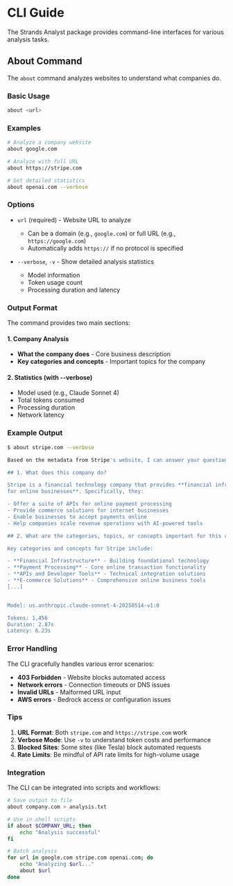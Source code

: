 # CLI Guide

The Strands Analyst package provides command-line interfaces for various analysis tasks.

## About Command

The `about` command analyzes websites to understand what companies do.

### Basic Usage

```bash
about <url>
```

### Examples

```bash
# Analyze a company website
about google.com

# Analyze with full URL
about https://stripe.com

# Get detailed statistics
about openai.com --verbose
```

### Options

- `url` (required) - Website URL to analyze
  - Can be a domain (e.g., `google.com`) or full URL (e.g., `https://google.com`)
  - Automatically adds `https://` if no protocol is specified

- `--verbose`, `-v` - Show detailed analysis statistics
  - Model information
  - Token usage count
  - Processing duration and latency

### Output Format

The command provides two main sections:

#### 1. Company Analysis
- **What the company does** - Core business description
- **Key categories and concepts** - Important topics for the company

#### 2. Statistics (with --verbose)
- Model used (e.g., Claude Sonnet 4)
- Total tokens consumed
- Processing duration
- Network latency

### Example Output

```bash
$ about stripe.com --verbose

Based on the metadata from Stripe's website, I can answer your questions:

## 1. What does this company do?

Stripe is a financial technology company that provides **financial infrastructure 
for online businesses**. Specifically, they:

- Offer a suite of APIs for online payment processing
- Provide commerce solutions for internet businesses
- Enable businesses to accept payments online
- Help companies scale revenue operations with AI-powered tools

## 2. What are the categories, topics, or concepts important for this company?

Key categories and concepts for Stripe include:

- **Financial Infrastructure** - Building foundational technology
- **Payment Processing** - Core online transaction functionality
- **APIs and Developer Tools** - Technical integration solutions
- **E-commerce Solutions** - Comprehensive online business tools
[...]


Model: us.anthropic.claude-sonnet-4-20250514-v1:0

Tokens: 1,456
Duration: 2.87s
Latency: 6.23s
```

### Error Handling

The CLI gracefully handles various error scenarios:

- **403 Forbidden** - Website blocks automated access
- **Network errors** - Connection timeouts or DNS issues
- **Invalid URLs** - Malformed URL input
- **AWS errors** - Bedrock access or configuration issues

### Tips

1. **URL Format**: Both `stripe.com` and `https://stripe.com` work
2. **Verbose Mode**: Use `-v` to understand token costs and performance
3. **Blocked Sites**: Some sites (like Tesla) block automated requests
4. **Rate Limits**: Be mindful of API rate limits for high-volume usage

### Integration

The CLI can be integrated into scripts and workflows:

```bash
# Save output to file
about company.com > analysis.txt

# Use in shell scripts
if about $COMPANY_URL; then
    echo "Analysis successful"
fi

# Batch analysis
for url in google.com stripe.com openai.com; do
    echo "Analyzing $url..."
    about $url
done
```